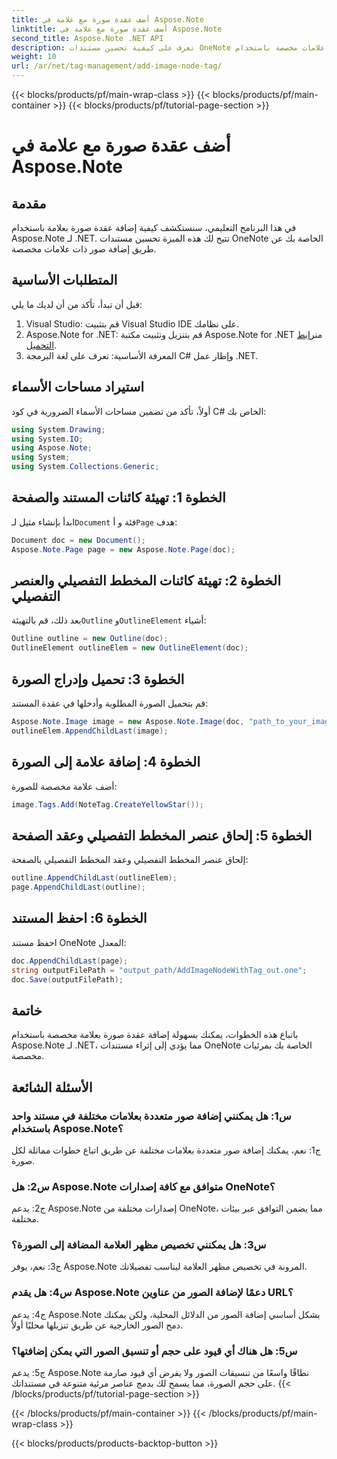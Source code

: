 ```yaml
---
title: أضف عقدة صورة مع علامة في Aspose.Note
linktitle: أضف عقدة صورة مع علامة في Aspose.Note
second_title: Aspose.Note .NET API
description: تعرف على كيفية تحسين مستندات OneNote الخاصة بك عن طريق إضافة صور ذات علامات مخصصة باستخدام Aspose.Note لـ .NET.
weight: 10
url: /ar/net/tag-management/add-image-node-tag/
---
```


{{< blocks/products/pf/main-wrap-class >}}
{{< blocks/products/pf/main-container >}}
{{< blocks/products/pf/tutorial-page-section >}}

# أضف عقدة صورة مع علامة في Aspose.Note

## مقدمة

في هذا البرنامج التعليمي، سنستكشف كيفية إضافة عقدة صورة بعلامة باستخدام Aspose.Note لـ .NET. تتيح لك هذه الميزة تحسين مستندات OneNote الخاصة بك عن طريق إضافة صور ذات علامات مخصصة.

## المتطلبات الأساسية

قبل أن تبدأ، تأكد من أن لديك ما يلي:

1. Visual Studio: قم بتثبيت Visual Studio IDE على نظامك.
2.  Aspose.Note for .NET: قم بتنزيل وتثبيت مكتبة Aspose.Note for .NET من[رابط التحميل](https://releases.aspose.com/note/net/).
3. المعرفة الأساسية: تعرف على لغة البرمجة C# وإطار عمل .NET.

## استيراد مساحات الأسماء

أولاً، تأكد من تضمين مساحات الأسماء الضرورية في كود C# الخاص بك:

```csharp
using System.Drawing;
using System.IO;
using Aspose.Note;
using System;
using System.Collections.Generic;
```

## الخطوة 1: تهيئة كائنات المستند والصفحة

 ابدأ بإنشاء مثيل لـ`Document` فئة و أ`Page` هدف:

```csharp
Document doc = new Document();
Aspose.Note.Page page = new Aspose.Note.Page(doc);
```

## الخطوة 2: تهيئة كائنات المخطط التفصيلي والعنصر التفصيلي

 بعد ذلك، قم بالتهيئة`Outline` و`OutlineElement` أشياء:

```csharp
Outline outline = new Outline(doc);
OutlineElement outlineElem = new OutlineElement(doc);
```

## الخطوة 3: تحميل وإدراج الصورة

قم بتحميل الصورة المطلوبة وأدخلها في عقدة المستند:

```csharp
Aspose.Note.Image image = new Aspose.Note.Image(doc, "path_to_your_image.jpg");
outlineElem.AppendChildLast(image);
```

## الخطوة 4: إضافة علامة إلى الصورة

أضف علامة مخصصة للصورة:

```csharp
image.Tags.Add(NoteTag.CreateYellowStar());
```

## الخطوة 5: إلحاق عنصر المخطط التفصيلي وعقد الصفحة

إلحاق عنصر المخطط التفصيلي وعقد المخطط التفصيلي بالصفحة:

```csharp
outline.AppendChildLast(outlineElem);
page.AppendChildLast(outline);
```

## الخطوة 6: احفظ المستند

احفظ مستند OneNote المعدل:

```csharp
doc.AppendChildLast(page);
string outputFilePath = "output_path/AddImageNodeWithTag_out.one";
doc.Save(outputFilePath);
```

## خاتمة

باتباع هذه الخطوات، يمكنك بسهولة إضافة عقدة صورة بعلامة مخصصة باستخدام Aspose.Note لـ .NET، مما يؤدي إلى إثراء مستندات OneNote الخاصة بك بمرئيات مخصصة.

## الأسئلة الشائعة

### س1: هل يمكنني إضافة صور متعددة بعلامات مختلفة في مستند واحد باستخدام Aspose.Note؟

ج1: نعم، يمكنك إضافة صور متعددة بعلامات مختلفة عن طريق اتباع خطوات مماثلة لكل صورة.

### س2: هل Aspose.Note متوافق مع كافة إصدارات OneNote؟

ج2: يدعم Aspose.Note إصدارات مختلفة من OneNote، مما يضمن التوافق عبر بيئات مختلفة.

### س3: هل يمكنني تخصيص مظهر العلامة المضافة إلى الصورة؟

ج3: نعم، يوفر Aspose.Note المرونة في تخصيص مظهر العلامة ليناسب تفضيلاتك.

### س4: هل يقدم Aspose.Note دعمًا لإضافة الصور من عناوين URL؟

ج4: يدعم Aspose.Note بشكل أساسي إضافة الصور من الدلائل المحلية، ولكن يمكنك دمج الصور الخارجية عن طريق تنزيلها محليًا أولاً.

### س5: هل هناك أي قيود على حجم أو تنسيق الصور التي يمكن إضافتها؟

ج5: يدعم Aspose.Note نطاقًا واسعًا من تنسيقات الصور ولا يفرض أي قيود صارمة على حجم الصورة، مما يسمح لك بدمج عناصر مرئية متنوعة في مستنداتك.
{{< /blocks/products/pf/tutorial-page-section >}}

{{< /blocks/products/pf/main-container >}}
{{< /blocks/products/pf/main-wrap-class >}}

{{< blocks/products/products-backtop-button >}}
